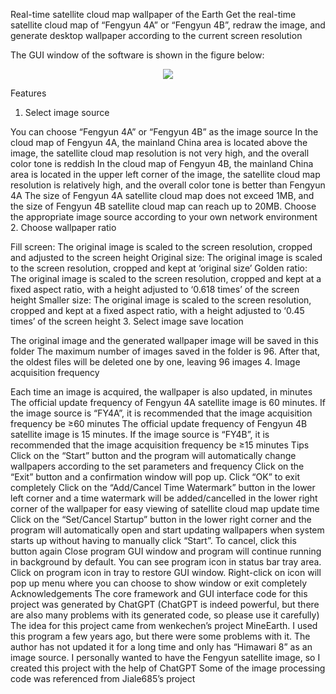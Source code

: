 Real-time satellite cloud map wallpaper of the Earth
Get the real-time satellite cloud map of “Fengyun 4A” or “Fengyun 4B”, redraw the image, and generate desktop wallpaper according to the current screen resolution

The GUI window of the software is shown in the figure below:

<div align=center><img src=“https://github.com/xu-liyan/current_earth_wallpaper/assets/43141587/1f664126-1000-494f-8de5-3eb43f5f87c1”></div>

Features
1. Select image source

You can choose “Fengyun 4A” or “Fengyun 4B” as the image source
In the cloud map of Fengyun 4A, the mainland China area is located above the image, the satellite cloud map resolution is not very high, and the overall color tone is reddish
In the cloud map of Fengyun 4B, the mainland China area is located in the upper left corner of the image, the satellite cloud map resolution is relatively high, and the overall color tone is better than Fengyun 4A
The size of Fengyun 4A satellite cloud map does not exceed 1MB, and the size of Fengyun 4B satellite cloud map can reach up to 20MB. Choose the appropriate image source according to your own network environment
2. Choose wallpaper ratio

Fill screen: The original image is scaled to the screen resolution, cropped and adjusted to the screen height
Original size: The original image is scaled to the screen resolution, cropped and kept at ‘original size’
Golden ratio: The original image is scaled to the screen resolution, cropped and kept at a fixed aspect ratio, with a height adjusted to ‘0.618 times’ of the screen height
Smaller size: The original image is scaled to the screen resolution, cropped and kept at a fixed aspect ratio, with a height adjusted to ‘0.45 times’ of the screen height
3. Select image save location

The original image and the generated wallpaper image will be saved in this folder
The maximum number of images saved in the folder is 96. After that, the oldest files will be deleted one by one, leaving 96 images
4. Image acquisition frequency

Each time an image is acquired, the wallpaper is also updated, in minutes
The official update frequency of Fengyun 4A satellite image is 60 minutes. If the image source is “FY4A”, it is recommended that the image acquisition frequency be ≥60 minutes
The official update frequency of Fengyun 4B satellite image is 15 minutes. If the image source is “FY4B”, it is recommended that the image acquisition frequency be ≥15 minutes
Tips
Click on the “Start” button and the program will automatically change wallpapers according to the set parameters and frequency
Click on the “Exit” button and a confirmation window will pop up. Click “OK” to exit completely
Click on the “Add/Cancel Time Watermark” button in the lower left corner and a time watermark will be added/cancelled in the lower right corner of the wallpaper for easy viewing of satellite cloud map update time
Click on the “Set/Cancel Startup” button in the lower right corner and the program will automatically open and start updating wallpapers when system starts up without having to manually click “Start”. To cancel, click this button again
Close program GUI window and program will continue running in background by default. You can see program icon in status bar tray area. Click on program icon in tray to restore GUI window. Right-click on icon will pop up menu where you can choose to show window or exit completely
Acknowledgements
The core framework and GUI interface code for this project was generated by ChatGPT (ChatGPT is indeed powerful, but there are also many problems with its generated code, so please use it carefully)
The idea for this project came from wenkechen’s project MineEarth. I used this program a few years ago, but there were some problems with it. The author has not updated it for a long time and only has “Himawari 8” as an image source. I personally wanted to have the Fengyun satellite image, so I created this project with the help of ChatGPT
Some of the image processing code was referenced from Jiale685’s project
